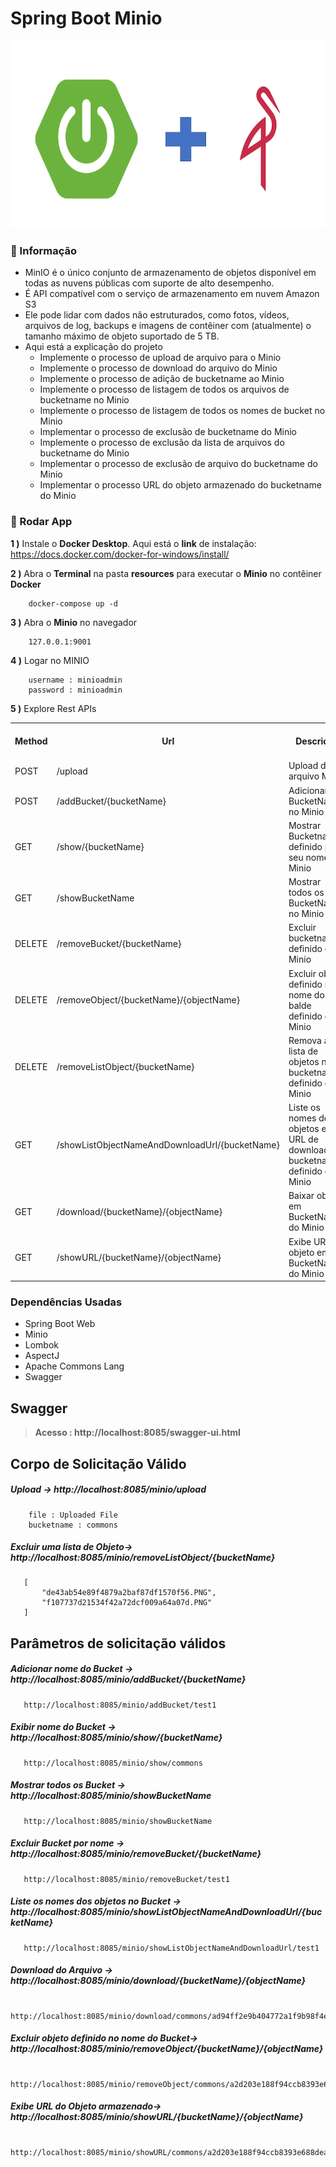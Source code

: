 # Spring Boot Minio

<img src="screenshots/springboot_minio.png" alt="Main Information" width="800" height="300">

### 📖 Informação

<ul style="list-style-type:disc">
<li>MinIO é o único conjunto de armazenamento de objetos disponível em
       todas as nuvens públicas com suporte de alto desempenho.</li>
   <li>É API compatível com o serviço de armazenamento em nuvem Amazon S3</li>
   <li>Ele pode lidar com dados não estruturados, como fotos, vídeos, arquivos de log, backups e imagens de contêiner com (atualmente) o tamanho máximo de objeto suportado de 5 TB.</li>
   <li>Aqui está a explicação do projeto
       <ul>
         <li>Implemente o processo de upload de arquivo para o Minio</li>
         <li>Implemente o processo de download do arquivo do Minio</li>
         <li>Implemente o processo de adição de bucketname ao Minio</li>
         <li>Implemente o processo de listagem de todos os arquivos de bucketname no Minio</li>
         <li>Implemente o processo de listagem de todos os nomes de bucket no Minio</li>
         <li>Implementar o processo de exclusão de bucketname do Minio</li>
         <li>Implemente o processo de exclusão da lista de arquivos do bucketname do Minio</li>
         <li>Implementar o processo de exclusão de arquivo do bucketname do Minio</li>
         <li>Implementar o processo URL do objeto armazenado do bucketname do Minio</li>
       </ul>
   </li>
</ul>

### 🔨 Rodar App

<b>1 )</b> Instale o <b>Docker Desktop</b>. Aqui está o <b>link</b> de instalação: https://docs.docker.com/docker-for-windows/install/

<b>2 )</b> Abra o <b>Terminal</b> na pasta <b>resources</b> para executar o <b>Minio</b> no contêiner <b>Docker</b>

```
    docker-compose up -d
```
<b>3 )</b> Abra o <b>Minio</b> no navegador
```
    127.0.0.1:9001
```
<b>4 )</b> Logar no MINIO 
```
    username : minioadmin
    password : minioadmin
```
<b>5 )</b> Explore Rest APIs
<table style="width:100%">
  <tr>
    <th>Method</th>
    <th>Url</th>
    <th>Descrição</th>
    <th>Valid Request Body</th>
    <th>Valid Request Params</th>
  </tr>
  <tr>
    <td>POST</td>
    <td>/upload</td>
    <td>Upload do arquivo Minio</td>
    <td><a href="README.md#upload">Info</a></td>
    <td></td>
  </tr>
  <tr>
      <td>POST</td>
      <td>/addBucket/{bucketName}</td>
      <td>Adicionar BucketName no Minio</td>
      <td></td>
      <td><a href="README.md#addBucketName">Info</a></td>
  </tr>
  <tr>
      <td>GET</td>
      <td>/show/{bucketName}</td>
      <td>Mostrar Bucketname definido por seu nome no Minio</td>
      <td></td>
      <td><a href="README.md#showBucketName">Info</a></td>
  </tr>
  <tr>
      <td>GET</td>
      <td>/showBucketName</td>
      <td>Mostrar todos os BucketNames no Minio</td>
      <td></td>
      <td><a href="README.md#showAllBucketName">Info</a></td>
  </tr>
  <tr>
      <td>DELETE</td>
      <td>/removeBucket/{bucketName}</td>
      <td>Excluir bucketname definido do Minio</td>
      <td></td>
      <td><a href="README.md#deleteBucketName">Info</a></td>
  </tr>
  <tr>
       <td>DELETE</td>
       <td>/removeObject/{bucketName}/{objectName}</td>
       <td>Excluir objeto definido no nome do balde definido do Minio</td>
       <td></td>
       <td><a href="README.md#deleteObject">Info</a></td>
  </tr>
  <tr>
       <td>DELETE</td>
       <td>/removeListObject/{bucketName}</td>
       <td>Remova a lista de objetos no bucketname definido do Minio</td>
       <td><a href="README.md#deleteListObject">Info</a></td>
       <td></td>
  </tr>
  <tr>
       <td>GET</td>
       <td>/showListObjectNameAndDownloadUrl/{bucketName}</td>
       <td>Liste os nomes dos objetos e seu URL de download no bucketname definido do Minio</td>
       <td></td>
       <td><a href="README.md#objectInformation">Info</a></td>
  </tr>
  <tr>
       <td>GET</td>
       <td>/download/{bucketName}/{objectName}</td>
       <td>Baixar objeto em BucketName do Minio</td>
       <td></td>
       <td><a href="README.md#download">Info</a></td>
  </tr>
  <tr>
       <td>GET</td>
       <td>/showURL/{bucketName}/{objectName}</td>
       <td>Exibe URL objeto em BucketName do Minio</td>
       <td></td>
       <td><a href="README.md#showURL">Info</a></td>
  </tr>
</table>

### Dependências Usadas
* Spring Boot Web
* Minio
* Lombok
* AspectJ
* Apache Commons Lang
* Swagger

## Swagger
> **Acesso : http://localhost:8085/swagger-ui.html**

## Corpo de Solicitação Válido

##### <a id="upload">Upload -> http://localhost:8085/minio/upload</a>
```
    file : Uploaded File
    bucketname : commons
```

##### <a id="deleteListObject">Excluir uma lista de Objeto-> http://localhost:8085/minio/removeListObject/{bucketName}</a>
```
   [
       "de43ab54e89f4879a2baf87df1570f56.PNG",
       "f107737d21534f42a72dcf009a64a07d.PNG"
   ]
```

## Parâmetros de solicitação válidos

##### <a id="addBucketName">Adicionar nome do Bucket  -> http://localhost:8085/minio/addBucket/{bucketName}</a>
```
   http://localhost:8085/minio/addBucket/test1
```

##### <a id="showBucketName">Exibir nome do Bucket -> http://localhost:8085/minio/show/{bucketName}</a>
```
   http://localhost:8085/minio/show/commons
```

##### <a id="showAllBucketName">Mostrar todos os Bucket -> http://localhost:8085/minio/showBucketName</a>
```
   http://localhost:8085/minio/showBucketName
```

##### <a id="deleteBucketName">Excluir Bucket por nome -> http://localhost:8085/minio/removeBucket/{bucketName}</a>
```
   http://localhost:8085/minio/removeBucket/test1
```

##### <a id="objectInformation"> Liste os nomes dos objetos no Bucket -> http://localhost:8085/minio/showListObjectNameAndDownloadUrl/{bucketName}</a>
```
   http://localhost:8085/minio/showListObjectNameAndDownloadUrl/test1
```

##### <a id="download">Download do Arquivo -> http://localhost:8085/minio/download/{bucketName}/{objectName}</a>
```
   http://localhost:8085/minio/download/commons/ad94ff2e9b404772a1f9b98f4e11b4f9.PNG
```

##### <a id="deleteObject">Excluir objeto definido no nome do Bucket-> http://localhost:8085/minio/removeObject/{bucketName}/{objectName}</a>
```
   http://localhost:8085/minio/removeObject/commons/a2d203e188f94ccb8393e688deaf216a.jpg
```

##### <a id="showURL">Exibe URL do Objeto armazenado-> http://localhost:8085/minio/showURL/{bucketName}/{objectName}</a>
```
   http://localhost:8085/minio/showURL/commons/a2d203e188f94ccb8393e688deaf216a.jpg
```


